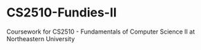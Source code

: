 # CS2510-Fundies-II
 Coursework for CS2510 - Fundamentals of Computer Science II at Northeastern University
